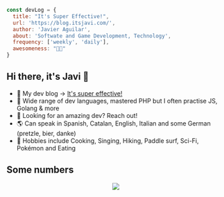 ```js
const devLog = {
  title: "It's Super Effective!",
  url: 'https://blog.itsjavi.com/',
  author: 'Javier Aguilar',
  about: 'Softwate and Game Development, Technology',
  frequency: ['weekly', 'daily'],
  awesomeness: "🦄✨"
}

```


## Hi there, it's Javi 👋

- 🚨 My dev blog -> [It's super effective!](https://blog.itsjavi.com/)
- 🌱 Wide range of dev languages, mastered PHP but I often practise JS, Golang & more
- 🚀 Looking for an amazing dev? Reach out!
- 🌎 Can speak in Spanish, Catalan, English, Italian and some German (pretzle, bier, danke)
- 🙉 Hobbies include Cooking, Singing, Hiking, Paddle surf, Sci-Fi, Pokémon and Eating
<!-- - 💍 What do my friends constantly say about me? that I am husband material! 👨‍👨‍👧‍👧✨ -->

## Some numbers

<div style="align:center;" align="center">
  <center>
    <img align="center" src="https://github-readme-stats.vercel.app/api/?username=itsjavi&theme=nord&show_icons=true&count_private=true" />
  </center>
</div>
